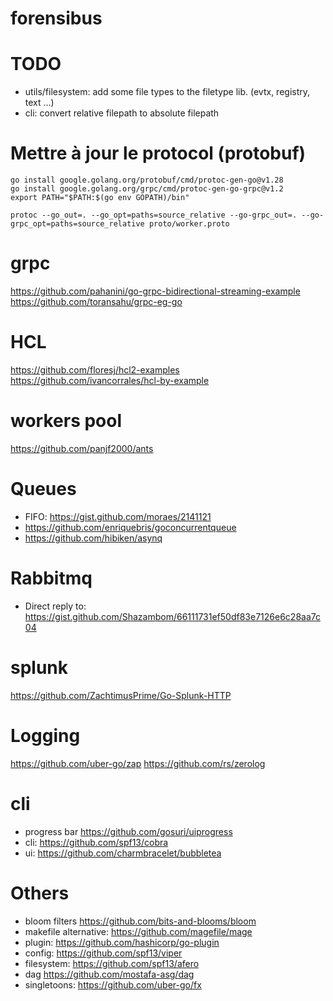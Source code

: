 # forensibus

# TODO

- utils/filesystem: add some file types to the filetype lib. (evtx, registry, text ...)
- cli: convert relative filepath to absolute filepath

# Mettre à jour le protocol (protobuf)

```
go install google.golang.org/protobuf/cmd/protoc-gen-go@v1.28
go install google.golang.org/grpc/cmd/protoc-gen-go-grpc@v1.2
export PATH="$PATH:$(go env GOPATH)/bin"

protoc --go_out=. --go_opt=paths=source_relative --go-grpc_out=. --go-grpc_opt=paths=source_relative proto/worker.proto
```

# grpc

https://github.com/pahanini/go-grpc-bidirectional-streaming-example
https://github.com/toransahu/grpc-eg-go

# HCL

https://github.com/floresj/hcl2-examples
https://github.com/ivancorrales/hcl-by-example

# workers pool

https://github.com/panjf2000/ants

# Queues

- FIFO: https://gist.github.com/moraes/2141121
- https://github.com/enriquebris/goconcurrentqueue
- https://github.com/hibiken/asynq

# Rabbitmq 

- Direct reply to: https://gist.github.com/Shazambom/66111731ef50df83e7126e6c28aa7c04

# splunk

https://github.com/ZachtimusPrime/Go-Splunk-HTTP

# Logging

https://github.com/uber-go/zap
https://github.com/rs/zerolog

# cli

- progress bar https://github.com/gosuri/uiprogress
- cli: https://github.com/spf13/cobra
- ui: https://github.com/charmbracelet/bubbletea

# Others

- bloom filters https://github.com/bits-and-blooms/bloom
- makefile alternative: https://github.com/magefile/mage
- plugin: https://github.com/hashicorp/go-plugin
- config: https://github.com/spf13/viper
- filesystem: https://github.com/spf13/afero
- dag https://github.com/mostafa-asg/dag
- singletoons: https://github.com/uber-go/fx